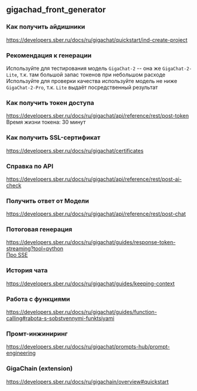 ## gigachad_front_generator

### Как получить айдишники
https://developers.sber.ru/docs/ru/gigachat/quickstart/ind-create-project


### Рекомендация к генерации
Используйте для тестирования модель `GigaChat-2` -- она же `GigaChat-2-Lite`, т.к. там большой запас токенов при небольшом расходе
Используйте для проверки качества используйте модель не ниже `GigaChat-2-Pro`, т.к. `Lite` выдаёт посредственный результат

### Как получить токен доступа
https://developers.sber.ru/docs/ru/gigachat/api/reference/rest/post-token  
Время жизни токена: 30 минут

### Как получить SSL-сертификат
https://developers.sber.ru/docs/ru/gigachat/certificates

### Справка по API
https://developers.sber.ru/docs/ru/gigachat/api/reference/rest/post-ai-check


### Получить ответ от Модели
https://developers.sber.ru/docs/ru/gigachat/api/reference/rest/post-chat


### Потоговая генерация
https://developers.sber.ru/docs/ru/gigachat/guides/response-token-streaming?tool=python  
[Про SSE](https://developer.mozilla.org/en-US/docs/Web/API/Server-sent_events/Using_server-sent_events#event_stream_format)

### История чата
https://developers.sber.ru/docs/ru/gigachat/guides/keeping-context

### Работа с функциями
https://developers.sber.ru/docs/ru/gigachat/guides/function-calling#rabota-s-sobstvennymi-funktsiyami

### Промт-инжиниринг
https://developers.sber.ru/docs/ru/gigachat/prompts-hub/prompt-engineering


### GigaChain (extension)
https://developers.sber.ru/docs/ru/gigachain/overview#quickstart